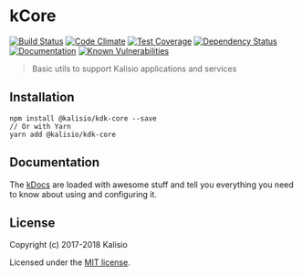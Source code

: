 # kCore

[![Build Status](https://travis-ci.org/kalisio/kCore.png?branch=master)](https://travis-ci.org/kalisio/kCore)
[![Code Climate](https://codeclimate.com/github/kalisio/kCore/badges/gpa.svg)](https://codeclimate.com/github/kalisio/kCore)
[![Test Coverage](https://codeclimate.com/github/kalisio/kCore/badges/coverage.svg)](https://codeclimate.com/github/kalisio/kCore/coverage)
[![Dependency Status](https://img.shields.io/david/kalisio/kCore.svg?style=flat-square)](https://david-dm.org/kalisio/kCore)
[![Documentation](https://img.shields.io/badge/documentation-available-brightgreen.svg)](https://kalisio.gitbooks.io/kalisio/api)
[![Known Vulnerabilities](https://snyk.io/test/github/kalisio/kCore/badge.svg)](https://snyk.io/test/github/kalisio/kCore)

> Basic utils to support Kalisio applications and services

## Installation

```
npm install @kalisio/kdk-core --save
// Or with Yarn
yarn add @kalisio/kdk-core
```

## Documentation

The [kDocs](https://kalisio.gitbooks.io/kalisio/) are loaded with awesome stuff and tell you everything you need to know about using and configuring it.

## License

Copyright (c) 2017-2018 Kalisio

Licensed under the [MIT license](LICENSE).
